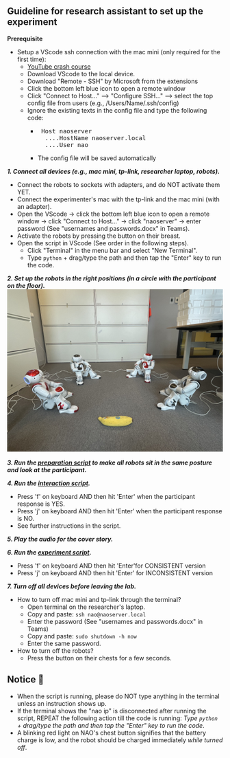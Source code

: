 ## Guideline for research assistant to set up the experiment

**Prerequisite**
  - Setup a VScode ssh connection with the mac mini (only required for the first time):
    - [YouTube crash course](https://www.youtube.com/watch?v=cOopQQIL8JU)
    - Download VScode to the local device.
    - Download "Remote - SSH" by Microsoft from the extensions
    - Click the bottom left blue icon to open a remote window
    - Click "Connect to Host..." --> "Configure SSH..." --> select the top config file from users (e.g., /Users/Name/.ssh/config)
    - Ignore the existing texts in the config file and type the following code:
      - <pre> Host naoserver 
          ....HostName naoserver.local 
          ....User nao </pre>
      - The config file will be saved automatically

***1. Connect all devices (e.g., mac mini, tp-link, researcher laptop, robots).***
  - Connect the robots to sockets with adapters, and do NOT activate them YET.
  - Connect the experimenter's mac with the tp-link and the mac mini (with an adapter).
  - Open the VScode -> click the bottom left blue icon to open a remote window -> click "Connect to Host..." -> click "naoserver" -> enter password (See "usernames and passwords.docx" in Teams).
  - Activate the robots by pressing the button on their breast.
  - Open the script in VScode (See order in the following steps).
    - Click "Terminal" in the menu bar and select "New Terminal".
    - Type `python` + drag/type the path and then tap the "Enter" key to run the code.
  
***2. Set up the robots in the right positions (in a circle with the participant on the floor).*** ![robotsetup](https://github.com/UvA-CW-Robo-research/Multi-Nao-Speech-Orchestration/blob/main/robotsetup.jpeg)

***3. Run the [preparation script](https://github.com/UvA-CW-Robo-research/Multi-Nao-Speech-Orchestration/blob/main/nao_preparation.py) to make all robots sit in the same posture and look at the participant.*** 

***4. Run the [interaction script](https://github.com/UvA-CW-Robo-research/Multi-Nao-Speech-Orchestration/blob/main/nao_interactions.py).***
- Press 'f' on keyboard AND then hit 'Enter' when the participant response is YES.
- Press 'j' on keyboard AND then hit 'Enter' when the participant response is NO.
- See further instructions in the script.
  
***5. Play the audio for the cover story.***

***6. Run the [experiment script](https://github.com/UvA-CW-Robo-research/Multi-Nao-Speech-Orchestration/blob/main/nao_experiment.py).***
- Press 'f' on keyboard AND then hit 'Enter'for CONSISTENT version
- Press 'j' on keyboard AND then hit 'Enter' for INCONSISTENT version

***7. Turn off all devices before leaving the lab.***
  - How to turn off mac mini and tp-link through the terminal?
    - Open terminal on the researcher's laptop.
    - Copy and paste: `ssh nao@naoserver.local`
    - Enter the password (See "usernames and passwords.docx" in Teams)
    - Copy and paste: `sudo shutdown -h now`
    - Enter the same password.
  - How to turn off the robots?
    - Press the button on their chests for a few seconds.
  
## Notice 🔋
- When the script is running, please do NOT type anything in the terminal unless an instruction shows up.
- If the terminal shows the "nao ip" is disconnected after running the script, REPEAT the following action till the code is running: *Type `python` + drag/type the path and then tap the "Enter" key to run the code*.
- A blinking red light on NAO's chest button signifies that the battery charge is low, and the robot should be charged immediately *while turned off*.




